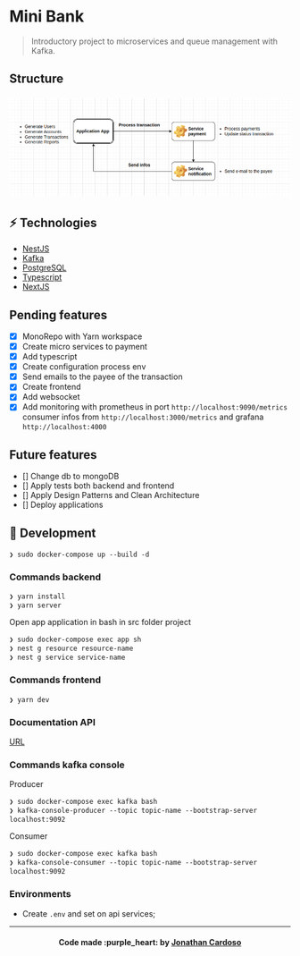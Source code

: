 # Mini Bank

> Introductory project to microservices and queue management with Kafka.

## Structure

<h3 align="left">
  <img alt="Structure of the project" title="#structure" width="800px" src=".github/structure.png"><br>
</h3>

## :zap: Technologies

- [NestJS](https://nestjs.com/)
- [Kafka](https://kafka.apache.org/)
- [PostgreSQL](https://www.postgresql.org/)
- [Typescript](https://www.typescriptlang.org/)
- [NextJS](https://nextjs.org/)

## Pending features

- [x] MonoRepo with Yarn workspace
- [x] Create micro services to payment
- [x] Add typescript
- [x] Create configuration process env
- [x] Send emails to the payee of the transaction
- [x] Create frontend
- [x] Add websocket
- [x] Add monitoring with prometheus in port `http://localhost:9090/metrics` consumer infos from `http://localhost:3000/metrics` and grafana `http://localhost:4000`

## Future features

- [] Change db to mongoDB
- [] Apply tests both backend and frontend
- [] Apply Design Patterns and Clean Architecture
- [] Deploy applications

## :rocket: Development

```console
❯ sudo docker-compose up --build -d
```

### Commands backend

```console
❯ yarn install
❯ yarn server
```

Open app application in bash in src folder project

```console
❯ sudo docker-compose exec app sh
❯ nest g resource resource-name
❯ nest g service service-name
```

### Commands frontend

```console
❯ yarn dev
```

### Documentation API

[URL](http://localhost:3000/api/)

### Commands kafka console

Producer

```console
❯ sudo docker-compose exec kafka bash
❯ kafka-console-producer --topic topic-name --bootstrap-server localhost:9092
```

Consumer

```console
❯ sudo docker-compose exec kafka bash
❯ kafka-console-consumer --topic topic-name --bootstrap-server localhost:9092
```

### Environments

- Create `.env` and set on api services;

---

<h4 align="center">
  Code made :purple_heart: by <a href="https://www.linkedin.com/in/jonathanccardoso/" target="_blank">Jonathan Cardoso</a>
</h4>
